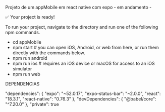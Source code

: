 Projeto de um appMobile em react native com expo - em andamento -

✅ Your project is ready!

To run your project, navigate to the directory and run one of the following npm commands.

- cd appMobile
- npm start # you can open iOS, Android, or web from here, or run them directly with the commands below.
- npm run android
- npm run ios # requires an iOS device or macOS for access to an iOS simulator
- npm run web

DEPENDENCIAS

  "dependencies": {
    "expo": "~52.0.17",
    "expo-status-bar": "~2.0.0",
    "react": "18.3.1",
    "react-native": "0.76.3"
  },
  "devDependencies": {
    "@babel/core": "^7.20.0"
  },
  "private": true

